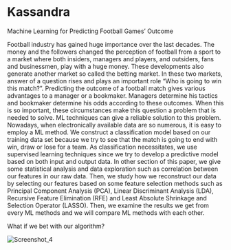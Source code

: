 # Kassandra
Machine Learning for Predicting Football Games’ Outcome


Football industry has gained huge importance over the last decades. The money and the
followers changed the perception of football from a sport to a market where both insiders,
managers and players, and outsiders, fans and businessmen, play with a huge money. These
developments also generate another market so called the betting market. In these two markets,
answer of a question rises and plays an important role “Who is going to win this match?”.
Predicting the outcome of a football match gives various advantages to a manager or a
bookmaker. Managers determine his tactics and bookmaker determine his odds according to
these outcomes. When this is so important, these circumstances make this question a problem
that is needed to solve.
ML techniques can give a reliable solution to this problem. Nowadays, when
electronically available data are so numerous, it is easy to employ a ML method. We construct 
a classification model based on our training data set because we try to see that the match is
going to end with win, draw or lose for a team. As classification necessitates, we use supervised
learning techniques since we try to develop a predictive model based on both input and output
data.
In other section of this paper, we give some statistical analysis and data exploration such
as correlation between our features in our raw data. Then, we study how we reconstruct our
data by selecting our features based on some feature selection methods such as Principal
Component Analysis (PCA), Linear Discriminant Analysis (LDA), Recursive Feature
Elimination (RFE) and Least Absolute Shrinkage and Selection Operator (LASSO). Then, we
examine the results we get from every ML methods and we will compare ML methods with
each other.



What if we bet with our algorithm?




![Screenshot_4](https://user-images.githubusercontent.com/42951006/104662485-fb5dff00-56db-11eb-9842-aea71b40a096.png)

